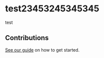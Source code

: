 # test23453245345345

test

## Contributions

[See our guide](contributing.md) on how to get started.
